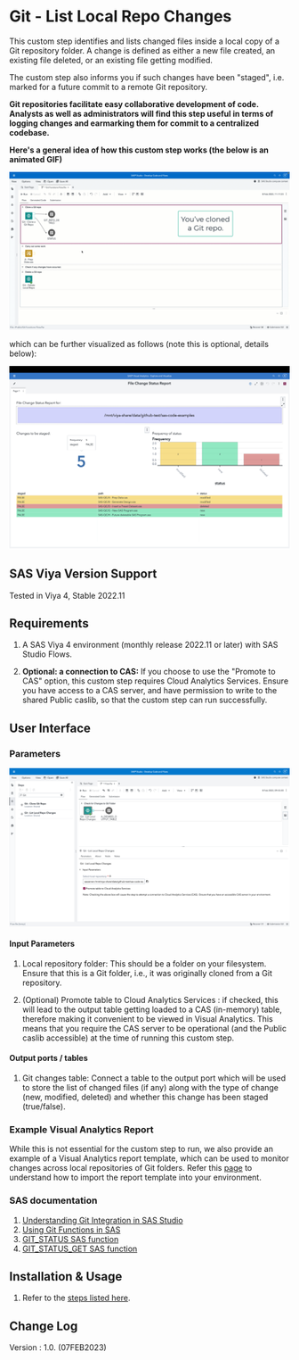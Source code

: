 # Git - List Local Repo Changes

This custom step identifies and lists changed files inside a local copy of a Git repository folder.  A change is defined as either a new file created, an existing file deleted, or an existing file getting modified. 

The custom step also informs you if such changes have been "staged", i.e. marked for a future commit to a remote Git repository.

**Git repositories facilitate easy collaborative development of code. Analysts as well as administrators will find this step useful in terms of logging changes and earmarking them for commit to a centralized codebase.** 

**Here's a general idea of how this custom step works (the below is an animated GIF)**

![Git - List Local Repo Changes](./img/git-list-local-repo-changes-general-idea.gif)

which can be further visualized as follows (note this is optional, details below):

![Git - File Change Status Report](./img/file-change-status-report.png)

## SAS Viya Version Support
Tested in Viya 4, Stable 2022.11

## Requirements

1. A SAS Viya 4 environment (monthly release 2022.11 or later) with SAS Studio Flows.

2. **Optional: a connection to CAS:** If you choose to use the "Promote to CAS" option, this custom step requires Cloud Analytics Services. Ensure you have access to a CAS server, and have permission to write to the shared Public caslib, so that the custom step can run successfully.

## User Interface

### Parameters

![Parameters](./img/git-list-local-repo-changes-parameters.png)

#### Input Parameters

1. Local repository folder: This should be a folder on your filesystem.  Ensure that this is a Git folder, i.e., it was originally cloned from a Git repository.

2. (Optional) Promote table to Cloud Analytics Services : if checked, this will lead to the output table getting loaded to a CAS (in-memory) table, therefore making it convenient to be viewed in Visual Analytics.  This means that you require the CAS server to be operational (and the Public caslib accessible) at the time of running this custom step.

#### Output ports / tables

1. Git changes table: Connect a table to the output port which will be used to store the list of changed files (if any) along with the type of change (new, modified, deleted) and whether this change has been staged (true/false).  

### Example Visual Analytics Report
While this is not essential for the custom step to run, we also provide an example of a Visual Analytics report template, which can be used to monitor changes across local repositories of Git folders.  Refer this [page](./extras/Import%20Report%20Template.md) to understand how to import the report template into your environment.

### SAS documentation

1. [Understanding Git Integration in SAS Studio](https://go.documentation.sas.com/doc/en/sasstudiocdc/default/webeditorcdc/webeditorug/p0puc7muifjjycn1uemlm9lj1jkt.htm)
2. [Using Git Functions in SAS](https://go.documentation.sas.com/doc/en/pgmsascdc/default/lefunctionsref/n1mlc3f9w9zh9fn13qswiq6hrta0.htm)
3. [GIT_STATUS SAS function](https://go.documentation.sas.com/doc/en/pgmsascdc/default/lefunctionsref/p0yqhk2d71ywe7n1dyhko23hrhmo.htm)
4. [GIT_STATUS_GET SAS function](https://go.documentation.sas.com/doc/en/pgmsascdc/default/lefunctionsref/p08kns1urxcrfyn1uj7k2g26owlf.htm)

## Installation & Usage
1. Refer to the [steps listed here](https://github.com/sassoftware/sas-studio-custom-steps#getting-started---making-a-custom-step-from-this-repository-available-in-sas-studio).

## Change Log
Version : 1.0.   (07FEB2023)

